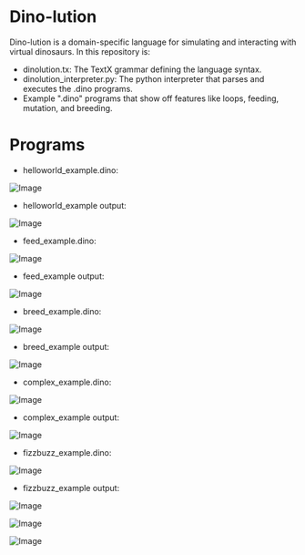 # Dino-lution
Dino-lution is a domain-specific language for simulating and interacting with virtual dinosaurs. In this repository is:
* dinolution.tx: The TextX grammar defining the language syntax.
* dinolution_interpreter.py: The python interpreter that parses and executes the .dino programs.
* Example ".dino" programs that show off features like loops, feeding, mutation, and breeding.

# Programs
* helloworld_example.dino:

![Image](https://github.com/user-attachments/assets/526bad60-8405-4b6d-a41f-d25252899f30)

* helloworld_example output:

![Image](https://github.com/user-attachments/assets/d98aea2c-3d2a-4d51-8698-fde21b6892ce)


* feed_example.dino:

![Image](https://github.com/user-attachments/assets/92dacb6b-038f-45b8-92de-93c6bb66fe9b)

* feed_example output:

![Image](https://github.com/user-attachments/assets/28e91843-23b1-4eb3-b942-efc8c9135c4a)


* breed_example.dino:

![Image](https://github.com/user-attachments/assets/0ec5a192-d6fa-46a6-bc0b-9737e23f1b46)

* breed_example output:

![Image](https://github.com/user-attachments/assets/718de8c9-4cef-427e-a093-bb8be92c03a1)


* complex_example.dino:

![Image](https://github.com/user-attachments/assets/3fb2be7b-4d59-493b-88c2-16d857caba97)

* complex_example output:

![Image](https://github.com/user-attachments/assets/6c5ba9f4-006f-4d3e-ae31-71074b28fe64)


* fizzbuzz_example.dino:

![Image](https://github.com/user-attachments/assets/b8be32ec-d323-42e5-a6b8-60e85e102f9b)

* fizzbuzz_example output:

![Image](https://github.com/user-attachments/assets/0d5ef6e6-abe8-4b4d-99e3-81133337f396)

![Image](https://github.com/user-attachments/assets/b83158b9-9fce-46b6-8fa5-f6d9d670a710)

![Image](https://github.com/user-attachments/assets/27750da2-c406-4e8d-97fc-d6878af4fd83)
